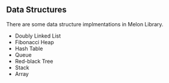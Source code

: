 ## Data Structures



There are some data structure implmentations in Melon Library.

- Doubly Linked List
- Fibonacci Heap
- Hash Table
- Queue
- Red-black Tree
- Stack
- Array
